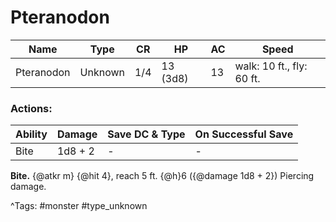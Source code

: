 # Pteranodon

| Name | Type | CR | HP | AC | Speed |
|------|------|----|----|----|-------|
| Pteranodon | Unknown | 1/4 | 13 (3d8) | 13 | walk: 10 ft., fly: 60 ft. |

### Actions:

| Ability | Damage | Save DC & Type | On Successful Save |
|---------|--------|----------------|--------------------|
| Bite | 1d8 + 2 | - | - |


**Bite.** {@atkr m} {@hit 4}, reach 5 ft. {@h}6 ({@damage 1d8 + 2}) Piercing damage.

^Tags: #monster #type_unknown